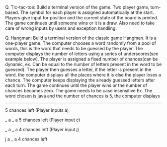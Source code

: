 
Q. Tic-tac-toe: Build a terminal version of the game. Two player game, turn-based. The symbol for each player is assigned automatically at the start. Players give input for position and the current state of the board is printed. The game continues until someone wins or it is a draw. Also need to take care of wrong inputs by users and exception handling.


Q. Hangman: Build a terminal version of the classic game Hangman.
It is a one-player game. The computer chooses a word randomly from a pool of words, this is the word that needs to be guessed by the player. The computer displays the number of letters using a series of underscores(see example below). The player is assigned a fixed number of chances(can be dynamic, ex. Can be equal to the number of letters present in the word to be guessed). The player then guesses a letter, if the letter is present in the word, the computer displays all the places where it is else the player loses a chance. The computer keeps displaying the already guessed letters after each turn. The game continues until the player wins or the number of chances becomes zero.
The game needs to be case insensitive
Ex. The word chosen is java and the number of chances is 5, the computer displays 

_ _ _ _ 
5 chances left
(Player inputs a)

_ a _ a
5 chances left
(Player input c)

_ a _ a
4 chances left
(Player input j)

j a _ a
4 chances left
